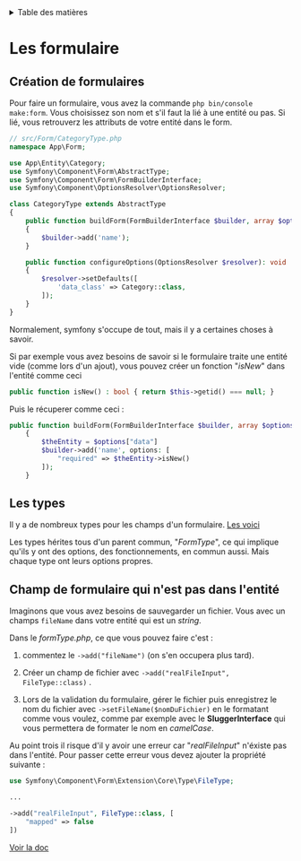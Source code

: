 <details>
    <summary>Table des matières</summary>

- [Introduction](README.md)
- [Structure](structure.md)
- [Getting Started](getting-started.md)
- [Console](console.md)
- [Controller](controller.md)
- [Formulaire](form.md)
- [Doctrine](doctrine.md)
- [Models](models.md)
- [Migration](migration.md)
- [Repositories](repositories.md)
- [Pratiques](pratiques.md)

</details>

# Les formulaire


## Création de formulaires

Pour faire un formulaire, vous avez la commande ```php bin/console make:form```. Vous choisissez son nom et s'il faut la lié à une entité ou pas. Si lié, vous retrouverz les attributs de votre entité dans le form.

```php
// src/Form/CategoryType.php
namespace App\Form;

use App\Entity\Category;
use Symfony\Component\Form\AbstractType;
use Symfony\Component\Form\FormBuilderInterface;
use Symfony\Component\OptionsResolver\OptionsResolver;

class CategoryType extends AbstractType
{
    public function buildForm(FormBuilderInterface $builder, array $options): void
    {
        $builder->add('name');
    }

    public function configureOptions(OptionsResolver $resolver): void
    {
        $resolver->setDefaults([
            'data_class' => Category::class,
        ]);
    }
}
```

Normalement, symfony s'occupe de tout, mais il y a certaines choses à savoir. 

Si par exemple vous avez besoins de savoir si le formulaire traite une entité vide (comme lors d'un ajout), vous pouvez créer un fonction "_isNew_" dans l'entité comme ceci 

```php
public function isNew() : bool { return $this->getid() === null; }
```

Puis le récuperer comme ceci :

```php
public function buildForm(FormBuilderInterface $builder, array $options): void
    {
        $theEntity = $options["data"]
        $builder->add('name', options: [
            "required" => $theEntity->isNew()
        ]);
    }
```

## Les types

Il y a de nombreux types pour les champs d'un formulaire.
[Les voici](https://symfony.com/doc/current/reference/forms/types.html)

Les types hérites tous d'un parent commun, "_FormType_", ce qui implique qu'ils y ont des options, des fonctionnements, en commun aussi. Mais chaque type ont leurs options propres.

## Champ de formulaire qui n'est pas dans l'entité

Imaginons que vous avez besoins de sauvegarder un fichier. Vous avec un champs ```fileName``` dans votre entité qui est un _string_.

Dans le _formType.php_, ce que vous pouvez faire c'est :
1. commentez le ```->add("fileName")``` (on s'en occupera plus tard).

2. Créer un champ de fichier avec ```->add("realFileInput", FileType::class)``` .

3. Lors de la validation du formulaire, gérer le fichier puis enregistrez le nom du fichier avec ```->setFileName($nomDuFichier)``` en le formatant comme vous voulez, comme par exemple avec le __SluggerInterface__ qui vous permettera de formater le nom en _camelCase_.

Au point trois il risque d'il y avoir une erreur car "_realFileInput_" n'éxiste pas dans l'entité. Pour passer cette erreur vous devez ajouter la propriété suivante :

```php 
use Symfony\Component\Form\Extension\Core\Type\FileType;

...

->add("realFileInput", FileType::class, [
    "mapped" => false
])
```

[Voir la doc](https://symfony.com/doc/current/reference/forms/types/file.html)